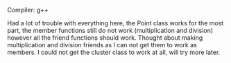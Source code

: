 Compiler: g++

Had a lot of trouble with everything here,
the Point class works for the most part, the member functions still do not work (multiplication and division)
however all the friend functions should work.
Thought about making multiplication and division friends as I can not get them to work as members.
I could not get the cluster class to work at all, will try more later.